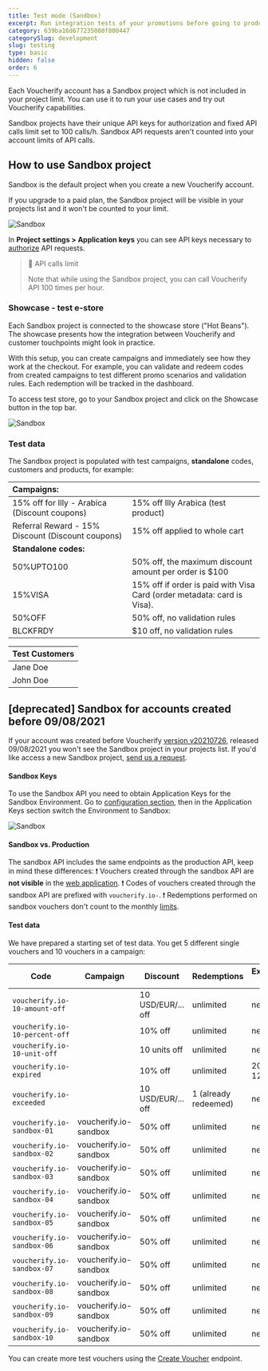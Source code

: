 ```yaml
---
title: Test mode (Sandbox)
excerpt: Run integration tests of your promotions before going to production
category: 639ba16d677235008f800447
categorySlug: development
slug: testing
type: basic
hidden: false
order: 6
---
```


Each Voucherify account has a Sandbox project which is not included in your project limit. You can use it to run your use cases and try out Voucherify capabilities. 

Sandbox projects have their unique API keys for authorization and fixed API calls limit set to 100 calls/h. Sandbox API requests aren't counted into your account limits of API calls.

## How to use Sandbox project

Sandbox is the default project when you create a new Voucherify account. 

If you upgrade to a paid plan, the Sandbox project will be visible in your projects list and it won't be counted to your limit.

<!-- ![Sandbox](../../assets/img/guides_development_test_mode_sandbox_sandbox_1.png "Sandbox") -->
![Sandbox](https://files.readme.io/fba7745-Screenshot_2021-08-09_at_12.39.32_1.png "Sandbox")

In **Project settings > Application keys** you can see API keys necessary to [authorize](doc:authentication) API requests. 

> 📘 API calls limit
> 
> Note that while using the Sandbox project, you can call Voucherify API 100 times per hour.


### Showcase - test e-store

Each Sandbox project is connected to the showcase store ("Hot Beans"). The showcase presents how the integration between Voucherify and customer touchpoints might look in practice. 

With this setup, you can create campaigns and immediately see how they work at the checkout. For example, you can validate and redeem codes from created campaigns to test different promo scenarios and validation rules. Each redemption will be tracked in the dashboard.

To access test store, go to your Sandbox project and click on the Showcase button in the top bar.

<!-- ![Sandbox](../../assets/img/guides_development_test_mode_sandbox_sandbox_2.png "Sandbox") -->
![Sandbox](https://files.readme.io/daa4c20-showcase.png "Sandbox")

### Test data

The Sandbox project is populated with test campaigns, **standalone** codes, customers and products, for example:

| **Campaigns:** |  |
|:---|:---|
| 15% off for Illy - Arabica (Discount coupons) | 15% off Illy Arabica (test product) |
| Referral Reward - 15% Discount (Discount coupons) | 15% off applied to whole cart |
| **Standalone codes:** |  |
| 50%UPTO100 | 50% off, the maximum discount amount per order is $100 |
| 15%VISA | 15% off if order is paid with Visa Card (order metadata: card is Visa). |
| 50%OFF | 50% off, no validation rules |
| BLCKFRDY | $10 off, no validation rules |

| **Test Customers** |
|:---|
| Jane Doe |
| John Doe |

## [deprecated] Sandbox for accounts created before 09/08/2021  

If your account was created before Voucherify [version v20210726](https://support.voucherify.io/article/23-whats-new-in-voucherify), released 09/08/2021 you won't see the Sandbox project in your projects list. If you'd like access a new Sandbox project, [send us a request](https://www.voucherify.io/contact-support).

#### Sandbox Keys

To use the Sandbox API you need to obtain Application Keys for the Sandbox Environment. Go to [configuration section](https://app.voucherify.io/#/app/configuration/proj_f1r5Tpr0J3Ct), then in the Application Keys section switch the Environment to Sandbox:

<!-- ![Sandbox](../../assets/img/guides_development_test_mode_sandbox_sandbox_keys_3.png "Sandbox Keys") -->
![Sandbox](https://files.readme.io/6086c81-Screenshot_2020-09-16_at_08.58.39.png "Sandbox Keys")

#### Sandbox vs. Production

The sandbox API includes the same endpoints as the production API, keep in mind these differences:
❗  Vouchers created through the sandbox API are **not visible** in the [web application](https://app.voucherify.io).
❗  Codes of vouchers created through the sandbox API are prefixed with `voucherify.io-`.
❗  Redemptions performed on sandbox vouchers don't count to the monthly [limits](doc:limits).

#### Test data

We have prepared a starting set of test data. You get 5 different single vouchers and 10 vouchers in a campaign:

| **Code** | **Campaign** | **Discount** | **Redemptions** | **Expiration Date** |
|---|---|---|---|---|
| `voucherify.io-10-amount-off` |  | 10 USD/EUR/... off | unlimited | never |
| `voucherify.io-10-percent-off` |  | 10% off | unlimited | never |
| `voucherify.io-10-unit-off` |  | 10 units off | unlimited | never |
| `voucherify.io-expired` |  | 10% off | unlimited | 2015-12-31 |
| `voucherify.io-exceeded` |  | 10 USD/EUR/... off | 1 (already redeemed) | never |
| `voucherify.io-sandbox-01` | voucherify.io-sandbox | 50% off | unlimited | never |
| `voucherify.io-sandbox-02` | voucherify.io-sandbox | 50% off | unlimited | never |
| `voucherify.io-sandbox-03` | voucherify.io-sandbox | 50% off | unlimited | never |
| `voucherify.io-sandbox-04` | voucherify.io-sandbox | 50% off | unlimited | never |
| `voucherify.io-sandbox-05` | voucherify.io-sandbox | 50% off | unlimited | never |
| `voucherify.io-sandbox-06` | voucherify.io-sandbox | 50% off | unlimited | never |
| `voucherify.io-sandbox-07` | voucherify.io-sandbox | 50% off | unlimited | never |
| `voucherify.io-sandbox-08` | voucherify.io-sandbox | 50% off | unlimited | never |
| `voucherify.io-sandbox-09` | voucherify.io-sandbox | 50% off | unlimited | never |
| `voucherify.io-sandbox-10` | voucherify.io-sandbox | 50% off | unlimited | never |

You can create more test vouchers using the [Create Voucher](ref:create-voucher) endpoint.
